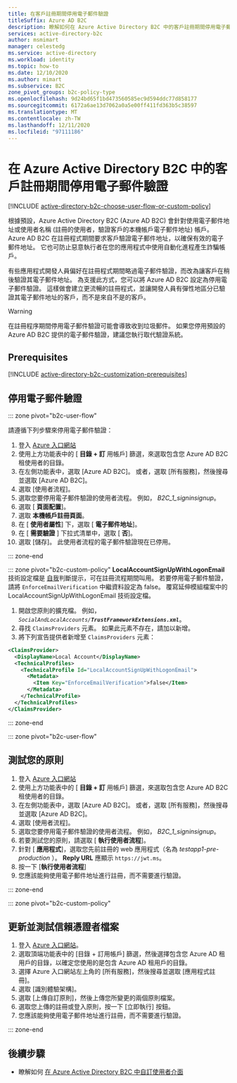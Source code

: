 ```yaml
---
title: 在客戶註冊期間停用電子郵件驗證
titleSuffix: Azure AD B2C
description: 瞭解如何在 Azure Active Directory B2C 中的客戶註冊期間停用電子郵件驗證。
services: active-directory-b2c
author: msmimart
manager: celestedg
ms.service: active-directory
ms.workload: identity
ms.topic: how-to
ms.date: 12/10/2020
ms.author: mimart
ms.subservice: B2C
zone_pivot_groups: b2c-policy-type
ms.openlocfilehash: 9d24bd65f1bd473560585ec9d594ddc77d858177
ms.sourcegitcommit: 6172a6ae13d7062a0a5e00ff411fd363b5c38597
ms.translationtype: MT
ms.contentlocale: zh-TW
ms.lasthandoff: 12/11/2020
ms.locfileid: "97111186"
---
```

# <a name="disable-email-verification-during-customer-sign-up-in-azure-active-directory-b2c"></a>在 Azure Active Directory B2C 中的客戶註冊期間停用電子郵件驗證

[!INCLUDE [active-directory-b2c-choose-user-flow-or-custom-policy](../../includes/active-directory-b2c-choose-user-flow-or-custom-policy.md)]

根據預設，Azure Active Directory B2C (Azure AD B2C) 會針對使用電子郵件地址或使用者名稱 (註冊的使用者，驗證客戶的本機帳戶電子郵件地址) 帳戶。 Azure AD B2C 在註冊程式期間要求客戶驗證電子郵件地址，以確保有效的電子郵件地址。 它也可防止惡意執行者在您的應用程式中使用自動化進程產生詐騙帳戶。

有些應用程式開發人員偏好在註冊程式期間略過電子郵件驗證，而改為讓客戶在稍後驗證其電子郵件地址。 為支援此方式，您可以將 Azure AD B2C 設定為停用電子郵件驗證。 這樣做會建立更流暢的註冊程式，並讓開發人員有彈性地區分已驗證其電子郵件地址的客戶，而不是來自不是的客戶。

> [!WARNING]
> 在註冊程序期間停用電子郵件驗證可能會導致收到垃圾郵件。 如果您停用預設的 Azure AD B2C 提供的電子郵件驗證，建議您執行取代驗證系統。

## <a name="prerequisites"></a>Prerequisites

[!INCLUDE [active-directory-b2c-customization-prerequisites](../../includes/active-directory-b2c-customization-prerequisites.md)]
## <a name="disable-email-verification"></a>停用電子郵件驗證

::: zone pivot="b2c-user-flow"

請遵循下列步驟來停用電子郵件驗證：

1. 登入 [Azure 入口網站](https://portal.azure.com)
1. 使用上方功能表中的 [ **目錄 + 訂** 用帳戶] 篩選，來選取包含您 Azure AD B2C 租使用者的目錄。
1. 在左側功能表中，選取 [Azure AD B2C]。 或者，選取 [所有服務]，然後搜尋並選取 [Azure AD B2C]。
1. 選取 [使用者流程]。
1. 選取您要停用電子郵件驗證的使用者流程。 例如， *B2C_1_signinsignup*。
1. 選取 [ **頁面配置**]。
1. 選取 **本機帳戶註冊頁面**。
1. 在 [ **使用者屬性**] 下，選取 [ **電子郵件地址**]。
1. 在 [ **需要驗證** ] 下拉式清單中，選取 [ **否**]。
1. 選取 [儲存]。 此使用者流程的電子郵件驗證現在已停用。

::: zone-end

::: zone pivot="b2c-custom-policy"
**LocalAccountSignUpWithLogonEmail** 技術設定檔是 [自我](self-asserted-technical-profile.md)判斷提示，可在註冊流程期間叫用。 若要停用電子郵件驗證，請將 `EnforceEmailVerification` 中繼資料設定為 false。 覆寫延伸模組檔案中的 LocalAccountSignUpWithLogonEmail 技術設定檔。 

1. 開啟您原則的擴充檔。 例如，<em>`SocialAndLocalAccounts/`**`TrustFrameworkExtensions.xml`**</em>。
1. 尋找 `ClaimsProviders` 元素。 如果此元素不存在，請加以新增。
1. 將下列宣告提供者新增至 `ClaimsProviders` 元素：

```xml
<ClaimsProvider>
  <DisplayName>Local Account</DisplayName>
  <TechnicalProfiles>
    <TechnicalProfile Id="LocalAccountSignUpWithLogonEmail">
      <Metadata>
        <Item Key="EnforceEmailVerification">false</Item>
      </Metadata>
    </TechnicalProfile>
  </TechnicalProfiles>
</ClaimsProvider>
```
::: zone-end

::: zone pivot="b2c-user-flow"

## <a name="test-your-policy"></a>測試您的原則 

1. 登入 [Azure 入口網站](https://portal.azure.com)
1. 使用上方功能表中的 [ **目錄 + 訂** 用帳戶] 篩選，來選取包含您 Azure AD B2C 租使用者的目錄。
1. 在左側功能表中，選取 [Azure AD B2C]。 或者，選取 [所有服務]，然後搜尋並選取 [Azure AD B2C]。
1. 選取 [使用者流程]。
1. 選取您要停用電子郵件驗證的使用者流程。 例如， *B2C_1_signinsignup*。
1. 若要測試您的原則，請選取 [ **執行使用者流程**]。
1. 針對 [ **應用程式**]，選取您先前註冊的 web 應用程式（名為 *testapp1-pre-production* ）。 **Reply URL** 應顯示 `https://jwt.ms`。
1. 按一下 [**執行使用者流程**]
1. 您應該能夠使用電子郵件地址進行註冊，而不需要進行驗證。

::: zone-end

::: zone pivot="b2c-custom-policy"

## <a name="update-and-test-the-relying-party-file"></a>更新並測試信賴憑證者檔案

1. 登入 [Azure 入口網站](https://portal.azure.com)。
1. 選取頂端功能表中的 [目錄 + 訂用帳戶] 篩選，然後選擇包含您 Azure AD 租用戶的目錄，以確定您使用的是包含 Azure AD 租用戶的目錄。
1. 選擇 Azure 入口網站左上角的 [所有服務]，然後搜尋並選取 [應用程式註冊]。
1. 選取 [識別體驗架構]。
1. 選取 [上傳自訂原則]，然後上傳您所變更的兩個原則檔案。
1. 選取您上傳的註冊或登入原則，按一下 [立即執行] 按鈕。
1. 您應該能夠使用電子郵件地址進行註冊，而不需要進行驗證。

::: zone-end


## <a name="next-steps"></a>後續步驟

- 瞭解如何 [在 Azure Active Directory B2C 中自訂使用者介面](customize-ui-with-html.md)

